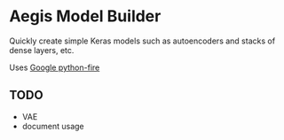 # Aegis Model Builder
Quickly create simple Keras models such as autoencoders and stacks of dense layers, etc.

Uses [Google python-fire](https://github.com/google/python-fire)

## TODO
* VAE
* document usage
